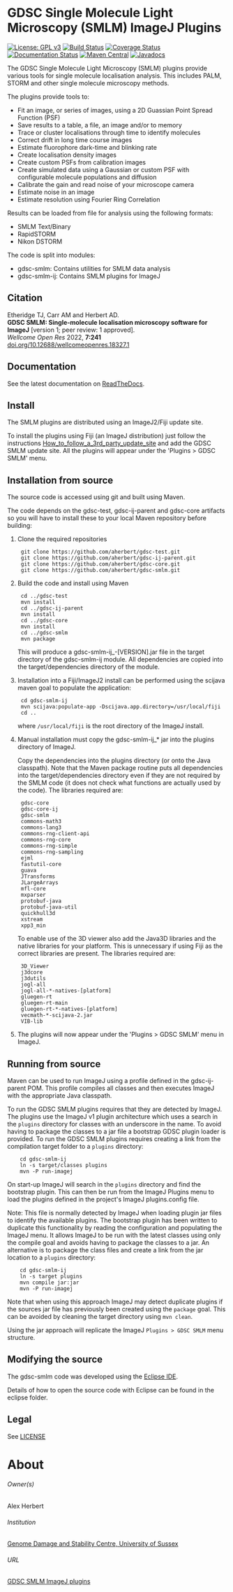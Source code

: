 GDSC Single Molecule Light Microscopy (SMLM) ImageJ Plugins
===========================================================

[![License: GPL v3](https://img.shields.io/badge/License-GPLv3-blue.svg)](https://www.gnu.org/licenses/gpl-3.0)
[![Build Status](https://github.com/aherbert/gdsc-smlm/actions/workflows/build.yml/badge.svg)](https://github.com/aherbert/gdsc-smlm/actions/workflows/build.yml)
[![Coverage Status](https://codecov.io/gh/aherbert/gdsc-smlm/branch/master/graph/badge.svg)](https://app.codecov.io/gh/aherbert/gdsc-smlm)
[![Documentation Status](https://readthedocs.org/projects/gdsc-smlm/badge/?version=latest)](https://gdsc-smlm.readthedocs.io/en/latest/?badge=latest)
[![Maven Central](https://maven-badges.herokuapp.com/maven-central/uk.ac.sussex.gdsc/gdsc-smlm/badge.svg)](https://maven-badges.herokuapp.com/maven-central/uk.ac.sussex.gdsc/gdsc-smlm/)
[![Javadocs](https://javadoc.io/badge2/uk.ac.sussex.gdsc/gdsc-smlm/javadoc.svg)](https://javadoc.io/doc/uk.ac.sussex.gdsc/gdsc-smlm)

The GDSC Single Molecule Light Microscopy (SMLM) plugins provide various tools
for single molecule localisation analysis. This includes PALM, STORM and other
single molecule microscopy methods.

The plugins provide tools to:

- Fit an image, or series of images, using a 2D Guassian Point Spread Function
(PSF)
- Save results to a table, a file, an image and/or to memory
- Trace or cluster localisations through time to identify molecules
- Correct drift in long time course images
- Estimate fluorophore dark-time and blinking rate
- Create localisation density images
- Create custom PSFs from calibration images
- Create simulated data using a Gaussian or custom PSF with configurable
molecule populations and diffusion
- Calibrate the gain and read noise of your microscope camera
- Estimate noise in an image
- Estimate resolution using Fourier Ring Correlation

Results can be loaded from file for analysis using the following formats:

- SMLM Text/Binary
- RapidSTORM
- Nikon DSTORM

The code is split into modules:

- gdsc-smlm: Contains utilities for SMLM data analysis
- gdsc-smlm-ij: Contains SMLM plugins for ImageJ


Citation
--------

Etheridge TJ, Carr AM and Herbert AD.  
**GDSC SMLM: Single-molecule localisation microscopy software for ImageJ** \[version 1; peer review: 1 approved\].  
*Wellcome Open Res* 2022, **7:241**  
[doi.org/10.12688/wellcomeopenres.18327.1](https://doi.org/10.12688/wellcomeopenres.18327.1)


Documentation
-------------

See the latest documentation on [ReadTheDocs](https://gdsc-smlm.readthedocs.io).


Install
-------

The SMLM plugins are distributed using an ImageJ2/Fiji update site.

To install the plugins using Fiji (an ImageJ distribution) just follow the
instructions [How_to_follow_a_3rd_party_update_site](http://fiji.sc/How_to_follow_a_3rd_party_update_site)
and add the GDSC SMLM update site. All the plugins will appear under the 'Plugins > GDSC SMLM' menu.


Installation from source
------------------------

The source code is accessed using git and built using Maven.

The code depends on the gdsc-test, gdsc-ij-parent and gdsc-core artifacts so
you will have to install these to your local Maven repository before building:

1. Clone the required repositories

        git clone https://github.com/aherbert/gdsc-test.git
        git clone https://github.com/aherbert/gdsc-ij-parent.git
        git clone https://github.com/aherbert/gdsc-core.git
        git clone https://github.com/aherbert/gdsc-smlm.git

1. Build the code and install using Maven

        cd ../gdsc-test
        mvn install
        cd ../gdsc-ij-parent
        mvn install
        cd ../gdsc-core
        mvn install
        cd ../gdsc-smlm
        mvn package

   This will produce a gdsc-smlm-ij_-[VERSION].jar file in the target directory
   of the gdsc-smlm-ij module.	All dependencies are copied into the
   target/dependencies directory of the module.

1. Installation into a Fiji/ImageJ2 install can be performed using the scijava
maven goal to populate the application:

        cd gdsc-smlm-ij
        mvn scijava:populate-app -Dscijava.app.directory=/usr/local/fiji
        cd ..

   where `/usr/local/fiji` is the root directory of the ImageJ install.

1. Manual installation must copy the gdsc-smlm-ij_* jar into the plugins
directory of ImageJ.

   Copy the dependencies into the plugins directory (or onto the Java
   classpath). Note that the Maven package routine puts all dependencies into
   the target/dependencies directory even if they are not required by the SMLM code
   (it does not check what functions are actually used by the code). The libraries
   required are:

        gdsc-core
        gdsc-core-ij
        gdsc-smlm
        commons-math3
        commons-lang3
        commons-rng-client-api
        commons-rng-core
        commons-rng-simple
        commons-rng-sampling
        ejml
        fastutil-core
        guava
        JTransforms
        JLargeArrays
        mfl-core
        mxparser
        protobuf-java
        protobuf-java-util
        quickhull3d
        xstream
        xpp3_min

   To enable use of the 3D viewer also add the Java3D libraries and the native
   libraries for your platform. This is unnecessary if using Fiji as the correct
   libraries are present. The libraries required are:

        3D_Viewer
        j3dcore
        j3dutils
        jogl-all
        jogl-all-*-natives-[platform]
        gluegen-rt
        gluegen-rt-main
        gluegen-rt-*-natives-[platform]
        vecmath-*-scijava-2.jar
        VIB-lib

1. The plugins will now appear under the 'Plugins > GDSC SMLM' menu in ImageJ.


Running from source
-------------------

Maven can be used to run ImageJ using a profile defined in the gdsc-ij-parent POM.
This profile compiles all classes and then executes ImageJ with the appropriate Java
classpath.

To run the GDSC SMLM plugins requires that they are detected by ImageJ. The plugins
use the ImageJ v1 plugin architecture which uses a search in the `plugins`
directory for classes with an underscore in the name. To avoid having to package the
classes to a jar file a bootstrap GDSC plugin loader is provided. To run
the GDSC SMLM plugins requires creating a link from the compilation target folder to
a `plugins` directory:


        cd gdsc-smlm-ij
        ln -s target/classes plugins
        mvn -P run-imagej

On start-up ImageJ will search in the `plugins` directory and find the bootstrap
plugin. This can then be run from the ImageJ Plugins menu to load the plugins
defined in the project's ImageJ plugins.config file.

Note: This file is normally detected by ImageJ when loading plugin jar files to
identify the available plugins. The bootstrap plugin has been written to duplicate
this functionality by reading the configuration and populating the ImageJ menu. It
allows ImageJ to be run with the latest classes using only the compile goal and
avoids having to package the classes to a jar. An alternative is to package the class
files and create a link from the jar location to a `plugins` directory:

        cd gdsc-smlm-ij
        ln -s target plugins
        mvn compile jar:jar
        mvn -P run-imagej

Note that when using this approach ImageJ may detect duplicate plugins if the sources
jar file has previously been created using the `package` goal. This can be avoided
by cleaning the target directory using `mvn clean`.

Using the jar approach will replicate the ImageJ `Plugins > GDSC SMLM` menu
structure.


Modifying the source
--------------------

The gdsc-smlm code was developed using the [Eclipse IDE](https://eclipse.org/).

Details of how to open the source code with Eclipse can be found in the eclipse
folder.


Legal
-----

See [LICENSE](LICENSE.txt)


# About #

###### Owner(s) ######
Alex Herbert

###### Institution ######
[Genome Damage and Stability Centre, University of Sussex](http://www.sussex.ac.uk/gdsc/)

###### URL ######
[GDSC SMLM ImageJ plugins](https://gdsc-smlm.readthedocs.io/en/latest/)
